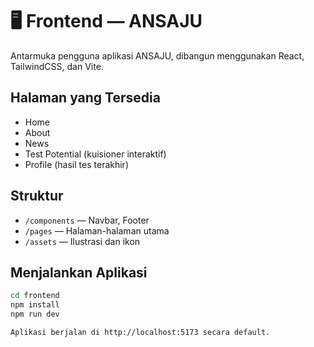 # 🖥️ Frontend — ANSAJU

Antarmuka pengguna aplikasi ANSAJU, dibangun menggunakan React, TailwindCSS, dan Vite.

## Halaman yang Tersedia

- Home
- About
- News
- Test Potential (kuisioner interaktif)
- Profile (hasil tes terakhir)

## Struktur

- `/components` — Navbar, Footer
- `/pages` — Halaman-halaman utama
- `/assets` — Ilustrasi dan ikon

## Menjalankan Aplikasi

```bash
cd frontend
npm install
npm run dev

Aplikasi berjalan di http://localhost:5173 secara default.